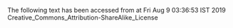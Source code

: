 The following text has been accessed from at Fri Aug 9 03:36:53 IST 2019
Creative_Commons_Attribution-ShareAlike_License
